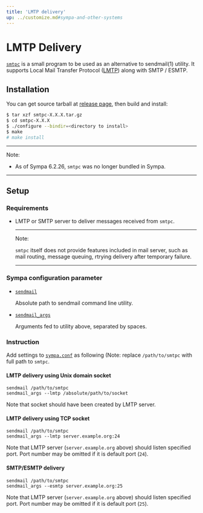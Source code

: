 ```yaml
---
title: 'LMTP delivery'
up: ../customize.md#sympa-and-other-systems
---
```


LMTP Delivery
=============

[``smtpc``](https://github.com/ikedas/smtpc) is a small program to be used as
an alternative to sendmail(1) utility.  It supports
Local Mail Transfer Protocol ([LMTP](https://tools.ietf.org/html/rfc2033))
along with SMTP / ESMTP.

Installation
------------

You can get source tarball at
[release page](https://github.com/ikedas/smtpc/releases),
then build and install:

``` bash
$ tar xzf smtpc-X.X.X.tar.gz
$ cd smtpc-X.X.X
$ ./configure --bindir=<directory to install>
$ make
# make install
```

----
Note:

  * As of Sympa 6.2.26, ``smtpc`` was no longer bundled in Sympa.

----

Setup
-----

### Requirements

  * LMTP or SMTP server to deliver messages received from ``smtpc``.

    ----
    Note:

    ``smtpc`` itself does not provide features included in mail server,
    such as mail routing, message queuing, rtrying delivery after temporary
    failure.

    ----

### Sympa configuration parameter

  * [``sendmail``](/gpldoc/man/sympa.conf.5.html#sendmail)

    Absolute path to sendmail command line utility. 

  * [``sendmail_args``](/gpldoc/man/sympa.conf.5.html#sendmail_args)

    Arguments fed to utility above, separated by spaces.

### Instruction

Add settings to [``sympa.conf``](../layout.md#config) as following (Note:
replace ``/path/to/smtpc`` with full path to ``smtpc``.

#### LMTP delivery using Unix domain socket

```
sendmail /path/to/smtpc
sendmail_args --lmtp /absolute/path/to/socket
```

Note that socket should have been created by LMTP server.

#### LMTP delivery using TCP socket

```
sendmail /path/to/smtpc
sendmail_args --lmtp server.example.org:24
```

Note that LMTP server (``server.example.org`` above) should listen specified
port. Port number may be omitted if it is default port (``24``).

#### SMTP/ESMTP delivery

```
sendmail /path/to/smtpc
sendmail_args --esmtp server.example.org:25
```

Note that LMTP server (``server.example.org`` above) should listen specified
port. Port number may be omitted if it is default port (``25``).
